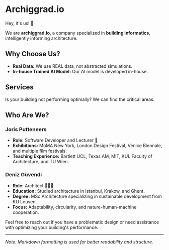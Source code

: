 # Archiggrad.io

Hey, it's us! 👋

We are **archiggrad.io**, a company specialized in **building informatics**, intelligently informing architecture.

## Why Choose Us?

- **Real Data:** We use REAL data, not abstracted simulations.
- **In-house Trained AI Model:** Our AI model is developed in-house.

## Services

Is your building not performing optimally? We can find the critical areas.

## Who Are We?

### Joris Putteneers
- **Role:** Software Developer and Lecturer 🤖
- **Exhibitions:** MoMA New York, London Design Festival, Venice Biennale, and multiple film festivals.
- **Teaching Experience:** Bartlett UCL, Texas AM, MIT, KUL Faculty of Architecture, and TU Wien.

### Deniz Güvendi
- **Role:** Architect 📐👷‍♀️
- **Education:** Studied architecture in Istanbul, Krakow, and Ghent.
- **Degree:** MSc.Architecture specializing in sustainable development from KU Leuven.
- **Focus:** Adaptability, circularity, and nature-human-machine cooperation.

Feel free to reach out if you have a problematic design or need assistance with optimizing your building's performance.

---
*Note: Markdown formatting is used for better readability and structure.*